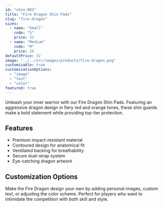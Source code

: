```yaml
---
id: "shin-003"
title: "Fire Dragon Shin Pads"
slug: "fire-dragon"
sizes:
  - name: "Small"
    code: "S"
    price: 32
  - name: "Medium"
    code: "M"
    price: 36
defaultPrice: 32
image: "../../src/images/products/fire-dragon.png"
customizable: true
customizationOptions:
  - "image"
  - "text"
  - "color"
featured: true
---
```


Unleash your inner warrior with our Fire Dragon Shin Pads. Featuring an aggressive dragon design in fiery red and orange tones, these shin guards make a bold statement while providing top-tier protection.

## Features

- Premium impact-resistant material
- Contoured design for anatomical fit
- Ventilated backing for breathability
- Secure dual-strap system
- Eye-catching dragon artwork

## Customization Options

Make the Fire Dragon design your own by adding personal images, custom text, or adjusting the color scheme. Perfect for players who want to intimidate the competition with both skill and style.
